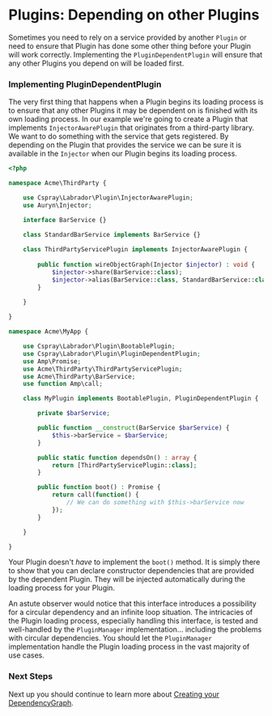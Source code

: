 # Plugins: Depending on other Plugins

Sometimes you need to rely on a service provided by another `Plugin` or need to ensure that Plugin has done some other 
thing before your Plugin will work correctly. Implementing the `PluginDependentPlugin` will ensure that any other 
Plugins you depend on will be loaded first.

### Implementing PluginDependentPlugin

The very first thing that happens when a Plugin begins its loading process is to ensure that any other Plugins it may be 
dependent on is finished with its own loading process. In our example we're going to create a Plugin that implements 
`InjectorAwarePlugin` that originates from a third-party library. We want to do something with the service that gets 
registered. By depending on the Plugin that provides the service we can be sure it is available in the `Injector` when 
our Plugin begins its loading process.

```php
<?php

namespace Acme\ThirdParty {

    use Cspray\Labrador\Plugin\InjectorAwarePlugin;
    use Auryn\Injector;

    interface BarService {}

    class StandardBarService implements BarService {}
    
    class ThirdPartyServicePlugin implements InjectorAwarePlugin {
    
        public function wireObjectGraph(Injector $injector) : void {
            $injector->share(BarService::class);
            $injector->alias(BarService::class, StandardBarService::class);
        }
    
    }

}

namespace Acme\MyApp {

    use Cspray\Labrador\Plugin\BootablePlugin;
    use Cspray\Labrador\Plugin\PluginDependentPlugin;
    use Amp\Promise;
    use Acme\ThirdParty\ThirdPartyServicePlugin;
    use Acme\ThirdParty\BarService;
    use function Amp\call;

    class MyPlugin implements BootablePlugin, PluginDependentPlugin {

        private $barService;

        public function __construct(BarService $barService) {
            $this->barService = $barService; 
        }

        public static function dependsOn() : array {
            return [ThirdPartyServicePlugin::class];
        }

        public function boot() : Promise {
            return call(function() {
                // We can do something with $this->barService now
            });
        }

    }

}
```

Your Plugin doesn't _have_ to implement the `boot()` method. It is simply there to show that you can declare constructor 
dependencies that are provided by the dependent Plugin. They will be injected automatically during the loading process 
for your Plugin.

An astute observer would notice that this interface introduces a possibility for a circular dependency and an infinite 
loop situation. The intricacies of the Plugin loading process, especially handling this interface, is tested and 
well-handled by the `PluginManager` implementation... including the problems with circular dependencies. You should let 
the `PluginManager` implementation handle the Plugin loading process in the vast majority of use cases.

### Next Steps

Next up you should continue to learn more about [Creating your DependencyGraph](/docs/core/how-tos/creating-your-dependency-graph).
